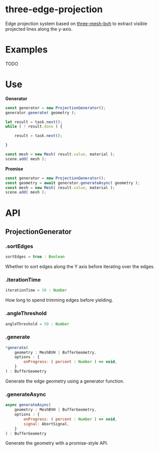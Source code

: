 # three-edge-projection

Edge projection system based on [three-mesh-bvh](https://github.com/gkjohnson/three-mesh-bvh/) to extract visible projected lines along the y-axis.

# Examples

TODO

# Use

**Generator**

```js
const generator = new ProjectionGenerator();
generator.generate( geometry );

let result = task.next();
while ( ! result.done ) {

	result = task.next();

}

const mesh = new Mesh( result.value, material );
scene.add( mesh );
```

**Promise**

```js
const generator = new ProjectionGenerator();
const geometry = await generator.generateAsync( geometry );
const mesh = new Mesh( result.value, material );
scene.add( mesh );
```


# API

## ProjectionGenerator

### .sortEdges

```js
sortEdges = true : Boolean
```

Whether to sort edges along the Y axis before iterating over the edges.

### .iterationTime

```js
iterationTime = 30 : Number
```

How long to spend trimming edges before yielding.

### .angleThreshold

```js
angleThreshold = 50 : Number
```

### .generate

```js
*generate(
	geometry : MeshBVH | BufferGeometry,
	options : {
		onProgress: ( percent : Number ) => void,
	}
) : BufferGeometry
```

Generate the edge geometry using a generator function.

### .generateAsync

```js
async generateAsync(
	geometry : MeshBVH | BufferGeometry,
	options : {
		onProgress: ( percent : Number ) => void,
		signal: AbortSignal,
	}
) : BufferGeometry
```

Generate the geometry with a promise-style API.

<!--
## SilhouetteGenerator

Used for generating a projected silhouette of a geometry - not very stable.

### .iterationTime

```js
iterationTime = 10 : Number
```

How long to spend trimming edges before yielding.

### .doubleSided

```js
doubleSided = false : Boolean
```

If `false` then only the triangles facing upwards are included in the silhouette.

### .generate

```js
*generate(
	geometry : BufferGeometry,
	options : {
		onProgress: ( percent : Number ) => void,
	}
) : BufferGeometry
```

Generate the geometry using a generator function.

### .generateAsync

```js
async generateAsync(
	geometry : BufferGeometry,
	options : {
		onProgress: ( percent : Number ) => void,
		signal: AbortSignal,
	}
) : BufferGeometry
```

Generate the silhouette geometry with a promise-style API.
-->
